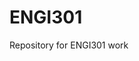 <h1> ENGI301 </h1>
Repository for ENGI301 work

<!---
chrishong0129/chrishong0129 is a ✨ special ✨ repository because its `README.md` (this file) appears on your GitHub profile.
You can click the Preview link to take a look at your changes.
--->
